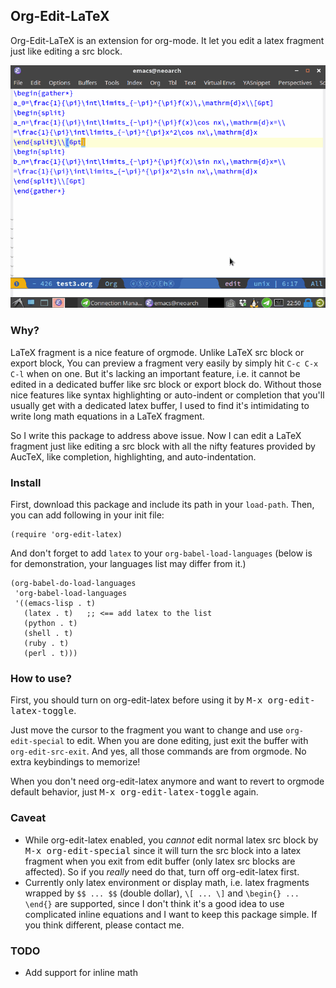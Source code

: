 ## Org-Edit-LaTeX

Org-Edit-LaTeX is an extension for org-mode. It let you edit a latex fragment just like editing a src block.

![org-edit-latex](screenshot.gif)

### Why?
LaTeX fragment is a nice feature of orgmode. Unlike LaTeX src block or export block, You can preview a fragment very easily by simply hit `C-c C-x C-l` when on one. But it's lacking an important feature, i.e. it cannot be edited in a dedicated buffer like src block or export block do. Without those nice features like syntax highlighting or auto-indent or completion that you'll usually get with a dedicated latex buffer, I used to find it's intimidating to write long math equations in a LaTeX fragment.

So I write this package to address above issue. Now I can edit a LaTeX fragment just like editing a src block with all the nifty features provided by AucTeX, like completion, highlighting, and auto-indentation.

### Install

First, download this package and include its path in your `load-path`. Then, you can add following in your init file:

```
(require 'org-edit-latex)
```

And don't forget to add `latex` to your `org-babel-load-languages` (below is for demonstration, your languages list may differ from it.)

```
(org-babel-do-load-languages
 'org-babel-load-languages
 '((emacs-lisp . t)
   (latex . t)   ;; <== add latex to the list
   (python . t)
   (shell . t)
   (ruby . t)
   (perl . t)))
```

### How to use?
First, you should turn on org-edit-latex before using it by <kbd>M-x org-edit-latex-toggle</kbd>.

Just move the cursor to the fragment you want to change and use `org-edit-special` to edit. When you are done editing, just exit the buffer with `org-edit-src-exit`. And yes, all those commands are from orgmode. No extra keybindings to memorize!

When you don't need org-edit-latex anymore and want to revert to orgmode default behavior, just <kbd>M-x org-edit-latex-toggle</kbd> again.

### Caveat
- While org-edit-latex enabled, you _cannot_ edit normal latex src block by <kbd>M-x org-edit-special</kbd> since it will turn the src block into a latex fragment when you exit from edit buffer (only latex src blocks are affected). So if you _really_ need do that, turn off org-edit-latex first.
- Currently only latex environment or display math, i.e. latex fragments wrapped by `$$ ... $$` (double dollar), `\[ ... \]` and `\begin{} ... \end{}` are supported, since I don't think it's a good idea to use complicated inline equations and I want to keep this package simple. If you think different, please contact me.

### TODO
- Add support for inline math
